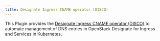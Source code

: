 ```yaml
---
title: Designate Ingress CNAME operator (DISCO)
---
```


This Plugin provides the [Designate Ingress CNAME operator (DISCO)](https://github.com/sapcc/kubernetes-operators/tree/master/disco) to automate management of DNS entries in OpenStack Designate for Ingress and Services in Kubernetes.


